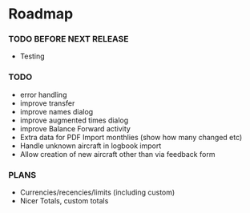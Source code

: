 # Roadmap
### TODO BEFORE NEXT RELEASE
- Testing

### TODO
- error handling
- improve transfer
- improve names dialog
- improve augmented times dialog
- improve Balance Forward activity
- Extra data for PDF Import monthlies (show how many changed etc)
- Handle unknown aircraft in logbook import
- Allow creation of new aircraft other than via feedback form

### PLANS
- Currencies/recencies/limits (including custom)
- Nicer Totals, custom totals
